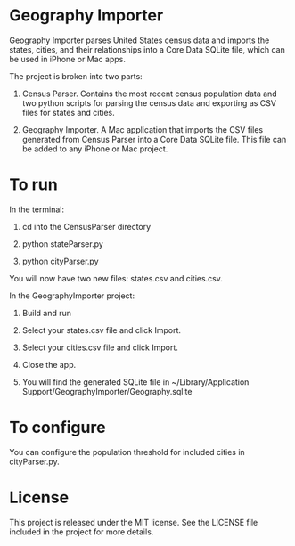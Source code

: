 Geography Importer
==================

Geography Importer parses United States census data and imports the states, 
cities, and their relationships into a Core Data SQLite file, which can be 
used in iPhone or Mac apps.

The project is broken into two parts:

1. Census Parser. Contains the most recent census population data and two 
   python scripts for parsing the census data and exporting as CSV files for 
   states and cities.

2. Geography Importer. A Mac application that imports the CSV files generated 
   from Census Parser into a Core Data SQLite file. This file can be added to 
   any iPhone or Mac project.

To run
======

In the terminal:

1. cd into the CensusParser directory

2. python stateParser.py

3. python cityParser.py

You will now have two new files: states.csv and cities.csv.

In the GeographyImporter project:

1. Build and run

2. Select your states.csv file and click Import.

3. Select your cities.csv file and click Import.

4. Close the app.

5. You will find the generated SQLite file in
   ~/Library/Application Support/GeographyImporter/Geography.sqlite

To configure
============

You can configure the population threshold for included cities in
cityParser.py.

License
=======

This project is released under the MIT license. See the LICENSE file included 
in the project for more details.


